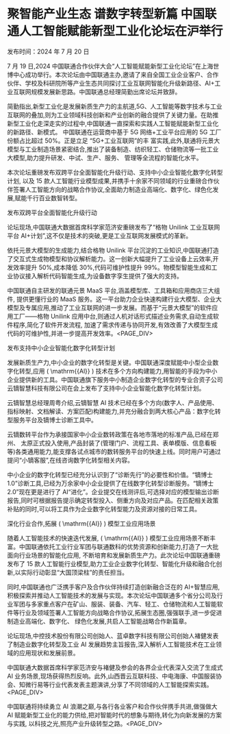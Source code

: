 # 聚智能产业生态 谱数字转型新篇 中国联通人工智能赋能新型工业化论坛在沪举行

发布时间：2024 年 7 月 20 日

7 月 19 日,2024 中国联通合作伙伴大会“人工智能赋能新型工业化论坛”在上海世博中心成功举行。本次论坛由中国联通主办,邀请了来自全国工业企业客户、合作伙伴、学校及科研院所等产业生态共同探讨工业互联网智能化升级新路径、AI+工业互联网规模发展新思路。中国联通总经理简勤出席论坛并致辞。

简勤指出,新型工业化是发展新质生产力的主航道,5G、人工智能等数字技术与工业互联网的叠加,则为工业领域科技创新和产业创新的融合提供了关键力量。在助推新型工业化走深走实的过程中,中国联通一直探索和实践人工智能赋能新型工业化的新路径、新模式。 中国联通在运营商中基于 5G 网络+工业平台应用的 5G 工厂份额占比超过 50%。正是立足 “5G+工业互联网”的丰 富实践,此外,联通将元景大模型与工业制造场景紧密结合,推出了装备制造、纺织轻工、仓储物流等一批工业大模型,助力提升研发、中试、生产、服务、 管理等全流程的智能化水平。

本次论坛重磅发布双跨平台全面智能化升级行动、支持中小企业智能化数字化转型计划, 以及 15 款人工智能行业模型成果,并携手十余家不同领域的行业重磅合作伙伴签署人工智能方向的战略合作协议,全面助力制造业高端化、数字化、绿色化发展,赋能千行百业数智转型。

发布双跨平台全面智能化升级行动

论坛现场,中国联通大数据首席科学家范济安重磅发布了“格物 Unilink 工业互联网平台 AI+计划”,这不仅是技术的突破,更是工业互联网发展模式的革新。

依托元景大模型的生成能力,结合格物 Unilink 平台沉淀的工业知识,中国联通打造了交互式生成物模型和协议解析能力。这一创新大幅提升了工业设备上云效率,开发效率提升 50%,成本降低 30%,代码可维护性提升 99%。物模型智能生成和工业协议接入解析代码智能生成,为设备数字孪生提供了强大的支持。

中国联通自主研发的联通元景 MaaS 平台,涵盖模型库、工具箱和应用商店三大组件, 提供更懂行业的 MaaS 服务。这一平台助力企业快速构建行业大模型、企业大模型及专属应用,推动了工业互联网的进一步发展。而基于“元景大模型”的软件应用工厂——格物 Unilink 应用中台,则通过人机对话形式描述业务需求,自动生成软件程序,简化了软件开发流程, 加速了需求传递与协同开发,有效改善了大模型生成代码的可维护性,并进一步提高开发效率。<PAGE_DIV> 

发布支持中小企业智能化数字化转型计划

发展新质生产力,中小企业的数字化转型是关键。中国联通深度赋能中小型企业数字化转型,应用 \( \mathrm{{Al}} \) 技术在多个方向构建能力,用智能的手段为中小企业提供新的工具。中国联通旗下服务中小制造企业数字化转型的专业合资子公司云镝智慧科技有限公司在会上发布了支持中小企业智能化数字化转型计划。

云镝智慧总经理周粤介绍,云镝智慧 AI 技术已经在多个方向(数字人、产品使用、指标映射、文档解读、方案匹配)构建能力,并充分融合到两大核心产品：数字化转型服务平台及镝博士诊断工具中。

云镝数转平台作为承接国家中小企业数转政策在各地市落地的标准产品,已经在郑州、 太原正式投入使用,产品封装了(管理门户、流程工具、表单模版、信息看板等)各类通用能力,能支撑各试点城市的数转服务平台的快速上线。同时用户可通过提问“小镝客服”,在线咨询数字化转型相关内容。

中小企业的数字化转型已经充分认识到了“诊断先行”的必要性和价值。“镝博士 1.0”诊断工具,已经为万余家中小企业提供了在线数字化转型诊断服务。“镝博士 2.0”现在更是进行了 AI“进化”。企业提交在线测评后,可选择对应的模型输出诊断报告,同时可根据报告提示确定转型投入、侧重方向及对应产品。在匹配相关政策补贴的同时,可以将工具作为企业数字化转型能力及资源对接的日常工具。

深化行业合作,拓展 \( \mathrm{{AI}} \) 模型工业应用场景

随着人工智能技术的快速迭代发展, \( \mathrm{{AI}} \) 模型工业应用场景不断丰富。中国联通依托工业行业军团与联通数科的优势资源和创新能力,打造了一大批面向行业场景的智能化应用, 不断培育和发展新质生产力。此次论坛中国联通重磅发布了 15 款人工智能行业模型,助力工业企业数字化转型、智能化升级和融合化创新,以实际行动彰显“大国顶梁柱”的责任担当。

同时,中国联通也广泛携手客户及合作伙伴持续打造创新融合泛在的 AI+智慧应用,积极探索并推动人工智能技术的发展与实现。本次论坛中国联通多个省分公司及行业军团与多家重点客户在矿山、服装、装备、汽车、轻工、仓储物流和人工智能软件等行业及领域签署人工智能方向战略合作协议,拓展生态圈,强强联手,进一步促进制造业高端化、数字化、 绿色化发展,共启人工智能战略合作新篇章。

论坛现场,中控技术股份有限公司创始人、蓝卓数字科技有限公司创始人褚健发表了制造业数字化转型及工业 AI 发展趋势主旨报告,深入解析人工智能技术在工业领域的应用现状和发展前景。

中国联通大数据首席科学家范济安与褚健及参会的各界企业代表深入交流了生成式 AI 业务场景,现场获得热烈反响。此外,山西晋云互联科技、中电海康、中国服装协会、知微行易等行业代表发表主题演讲,分享了不同领域的人工智能探索实践。<PAGE_DIV> 

中国联通将持续勇立 AI 浪潮之巅,与各行各业客户和合作伙伴携手共进,做强做大 AI 赋能新型工业化的能力供给,把对智能时代的想象与期待,转化为向新发展的方案与实践, 以科技之光,照亮产业升级转型之路。<PAGE_DIV> 